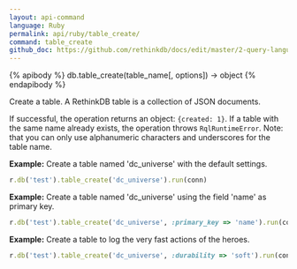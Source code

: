 ```yaml
---
layout: api-command 
language: Ruby
permalink: api/ruby/table_create/
command: table_create
github_doc: https://github.com/rethinkdb/docs/edit/master/2-query-language/api/ruby/manipulating-tables/index_create.md
---
```


{% apibody %}
db.table_create(table_name[, options]) → object
{% endapibody %}

Create a table. A RethinkDB table is a collection of JSON documents. 

If successful, the operation returns an object: `{created: 1}`. If a table with the same
name already exists, the operation throws `RqlRuntimeError`.
Note: that you can only use alphanumeric characters and underscores for the table name.

__Example:__ Create a table named 'dc_universe' with the default settings.

```rb
r.db('test').table_create('dc_universe').run(conn)
```

__Example:__ Create a table named 'dc_universe' using the field 'name' as primary key.

```rb
r.db('test').table_create('dc_universe', :primary_key => 'name').run(conn)
```


__Example:__ Create a table to log the very fast actions of the heroes.

```rb
r.db('test').table_create('dc_universe', :durability => 'soft').run(conn)
```

